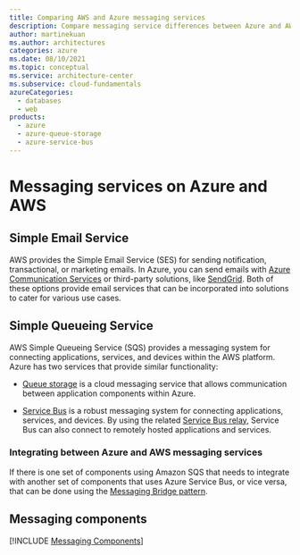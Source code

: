 ```yaml
---
title: Comparing AWS and Azure messaging services
description: Compare messaging service differences between Azure and AWS. Know Azure equivalents for Simple Email Service, Simple Queueing Service, and messaging components.
author: martinekuan
ms.author: architectures
categories: azure
ms.date: 08/10/2021
ms.topic: conceptual
ms.service: architecture-center
ms.subservice: cloud-fundamentals
azureCategories:
  - databases
  - web
products:
  - azure
  - azure-queue-storage
  - azure-service-bus
---
```


# Messaging services on Azure and AWS

## Simple Email Service

AWS provides the Simple Email Service (SES) for sending notification, transactional, or marketing emails. In Azure, you can send emails with [Azure Communication Services](https://azure.microsoft.com/products/communication-services) or third-party solutions, like [SendGrid](https://sendgrid.com/partners/azure). Both of these options provide email services that can be incorporated into solutions to cater for various use cases.

## Simple Queueing Service

AWS Simple Queueing Service (SQS) provides a messaging system for connecting applications, services, and devices within the AWS platform. Azure has two services that provide similar functionality:

- [Queue storage](/azure/storage/queues/storage-quickstart-queues-nodejs?tabs=passwordless%2Croles-azure-portal%2Cenvironment-variable-windows%2Csign-in-azure-cli) is a cloud messaging service that allows communication between application components within Azure.

- [Service Bus](https://azure.microsoft.com/services/service-bus) is a robust messaging system for connecting applications, services, and devices. By using the related [Service Bus relay](/azure/service-bus-relay/relay-what-is-it), Service Bus can also connect to remotely hosted applications and services.

### Integrating between Azure and AWS messaging services

If there is one set of components using Amazon SQS that needs to integrate with another set of components that uses Azure Service Bus, or vice versa, that can be done using the [Messaging Bridge pattern](/azure/architecture/patterns/messaging-bridge).

## Messaging components

[!INCLUDE [Messaging Components](../../includes/aws/messaging.md)]
